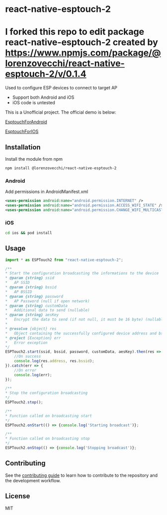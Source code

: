 # react-native-esptouch-2

# I forked this repo to edit package react-native-esptouch-2 created by https://www.npmjs.com/package/@lorenzovecchi/react-native-esptouch-2/v/0.1.4      

Used to configure ESP devices to connect to target AP

- Support both Android and iOS
- iOS code is untested

This is a Unofficial project. The official demo is below:

[EsptouchForAndroid](https://github.com/EspressifApp/EsptouchForAndroid)

[EsptouchForIOS](https://github.com/EspressifApp/EsptouchForIOS)

## Installation

Install the module from npm

```sh
npm install @lorenzovecchi/react-native-esptouch-2
```

### Android

Add permissions in AndroidManifest.xml

```xml
<uses-permission android:name="android.permission.INTERNET" />
<uses-permission android:name="android.permission.ACCESS_WIFI_STATE" />
<uses-permission android:name="android.permission.CHANGE_WIFI_MULTICAST_STATE" />
```

### iOS

```sh
cd ios && pod install
```

## Usage

```js
import * as ESPTouch2 from "react-native-esptouch-2";

/**
* Start the configuration broadcasting the informations to the device
* @param {string} ssid
*   AP SSID
* @param {string} bssid
*   AP BSSID
* @param {string} password
*   AP Password (null if open network)
* @param {string} customData
*   Additional data to send (nullable)
* @param {string} aesKey
*   Encrypt the data to send (if not null, it must be 16 byte) (nullable)
*
* @resolve {object} res
*   Object containing the successfully configured device address and bssid
* @reject {Exception} err
*   Error exception
*/
ESPTouch2.start(ssid, bssid, password, customData, aesKey).then(res => {
    //On success
    console.log(res.address, res.bssid);
}).catch(err => {
    //On error
    console.log(err);
});

/**
* Stop the configuration broadcasting
*/
ESPTouch2.stop();

/**
* Function called on broadcasting start
*/
ESPTouch2.onStart(() => {console.log('Starting broadcast')};

/**
* Function called on broadcasting stop
*/
ESPTouch2.onStop(() => {console.log('Stopping broadcast')};
```

## Contributing

See the [contributing guide](CONTRIBUTING.md) to learn how to contribute to the repository and the development workflow.

## License

MIT
